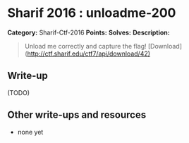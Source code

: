 # Sharif 2016 : unloadme-200

**Category:** Sharif-Ctf-2016
**Points:** 
**Solves:** 
**Description:**

> Unload me correctly and capture the flag! [Download](<http://ctf.sharif.edu/ctf7/api/download/42)>


## Write-up

(TODO)

## Other write-ups and resources

* none yet
